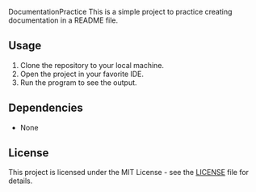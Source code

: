 DocumentationPractice
This is a simple project to practice creating documentation in a README file.

## Usage
1. Clone the repository to your local machine.
2. Open the project in your favorite IDE.
3. Run the program to see the output.

## Dependencies
- None

## License
This project is licensed under the MIT License - see the [LICENSE](LICENSE) file for details.